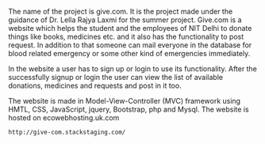 The name of the project is give.com. It is the project made
under the guidance of Dr. Lella Rajya Laxmi for the summer
project. Give.com is a website which helps the student and the
employees of NIT Delhi to donate things like books, medicines
etc. and it also has the functionality to post request. In addition
to that someone can mail everyone in the database for blood
related emergency or some other kind of emergencies
immediately.

In the website a user has to sign up or login to use its
functionality. After the successfully signup or login the user can
view the list of available donations, medicines and requests and
post in it too.

The website is made in Model-View-Controller (MVC)
framework using HMTL, CSS, JavaScript, jquery, Bootstrap, php
and Mysql. The website is hosted on ecowebhosting.uk.com
 
    http://give-com.stackstaging.com/
